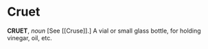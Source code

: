 # Cruet

**CRUET**, _noun_ \[See [[Cruse]].\] A vial or small glass bottle, for holding vinegar, oil, etc.